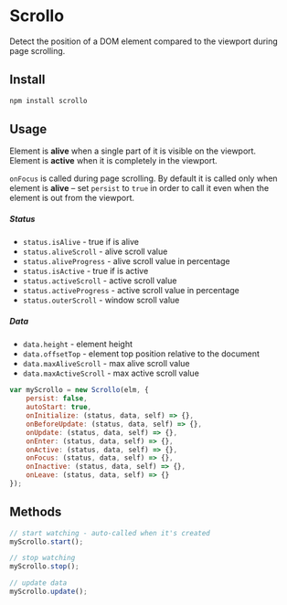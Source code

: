 # Scrollo
Detect the position of a DOM element compared to the viewport during page scrolling.

## Install

```sh
npm install scrollo
```

## Usage

Element is **alive** when a single part of it is visible on the viewport.<br />
Element is **active** when it is completely in the viewport.

```onFocus``` is called during page scrolling. By default it is called only when element is **alive** – set ```persist``` to ```true``` in order to call it even when the element is out from the viewport.

##### Status
- ```status.isAlive``` - true if is alive
- ```status.aliveScroll``` - alive scroll value
- ```status.aliveProgress``` - alive scroll value in percentage
- ```status.isActive``` - true if is active
- ```status.activeScroll``` - active scroll value
- ```status.activeProgress``` - active scroll value in percentage
- ```status.outerScroll``` - window scroll value

##### Data
- ```data.height``` - element height
- ```data.offsetTop``` - element top position relative to the document
- ```data.maxAliveScroll``` - max alive scroll value
- ```data.maxActiveScroll``` - max active scroll value

```javascript
var myScrollo = new Scrollo(elm, {
    persist: false,
    autoStart: true,
    onInitialize: (status, data, self) => {},
    onBeforeUpdate: (status, data, self) => {},
    onUpdate: (status, data, self) => {},
    onEnter: (status, data, self) => {},
    onActive: (status, data, self) => {},
    onFocus: (status, data, self) => {},
    onInactive: (status, data, self) => {},
    onLeave: (status, data, self) => {}
});
```

## Methods

```javascript
// start watching - auto-called when it's created
myScrollo.start();

// stop watching
myScrollo.stop();

// update data
myScrollo.update();
```
